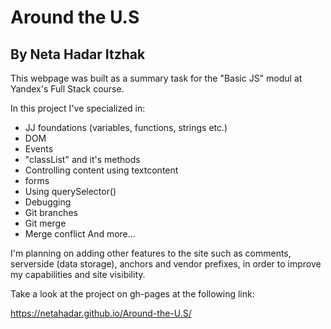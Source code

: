 # **Around the U.S** 
## **By Neta Hadar Itzhak**

This webpage was built as a summary task for the "Basic JS" modul at Yandex's Full Stack course.

In this project I've specialized in: 
  * JJ foundations (variables, functions, strings etc.)
  * DOM
  * Events
  * "classList" and it's methods
  * Controlling content using textcontent
  * forms
  * Using querySelector()
  * Debugging
  * Git branches
  * Git merge
  * Merge conflict
  And more...

I'm planning on adding other features to the site such as comments, serverside (data storage), anchors and vendor prefixes,
in order to improve my capabilities and site visibility.

 Take a look at the project on gh-pages at the following link:
 
https://netahadar.github.io/Around-the-U.S/
